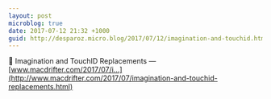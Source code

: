 ```yaml
---
layout: post
microblog: true
date: 2017-07-12 21:32 +1000
guid: http://desparoz.micro.blog/2017/07/12/imagination-and-touchid.html
---
```

🔗 Imagination and TouchID Replacements — [www.macdrifter.com/2017/07/i...](http://www.macdrifter.com/2017/07/imagination-and-touchid-replacements.html)

